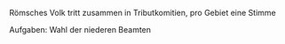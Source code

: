 Römsches Volk tritt zusammen in Tributkomitien, pro Gebiet eine Stimme

Aufgaben: Wahl der niederen Beamten
